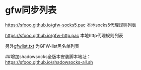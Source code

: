# gfw同步列表
https://sfooo.github.io/gfw-socks5.pac 本地socks5代理规则列表

https://sfooo.github.io/gfw-http.pac 本地http代理规则列表

另外[gfwlist.txt](https://sfooo.github.io/gfwlist.txt) 为GFW-list黑名单列表

##增加shadowsocks全版本安装脚本地址：https://sfooo.github.io/shadowsocks-all.sh